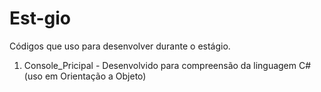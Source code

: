# Est-gio
Códigos que uso para desenvolver durante o estágio.
  1.   Console_Pricipal - Desenvolvido para compreensão da linguagem C# (uso em Orientação a Objeto)
